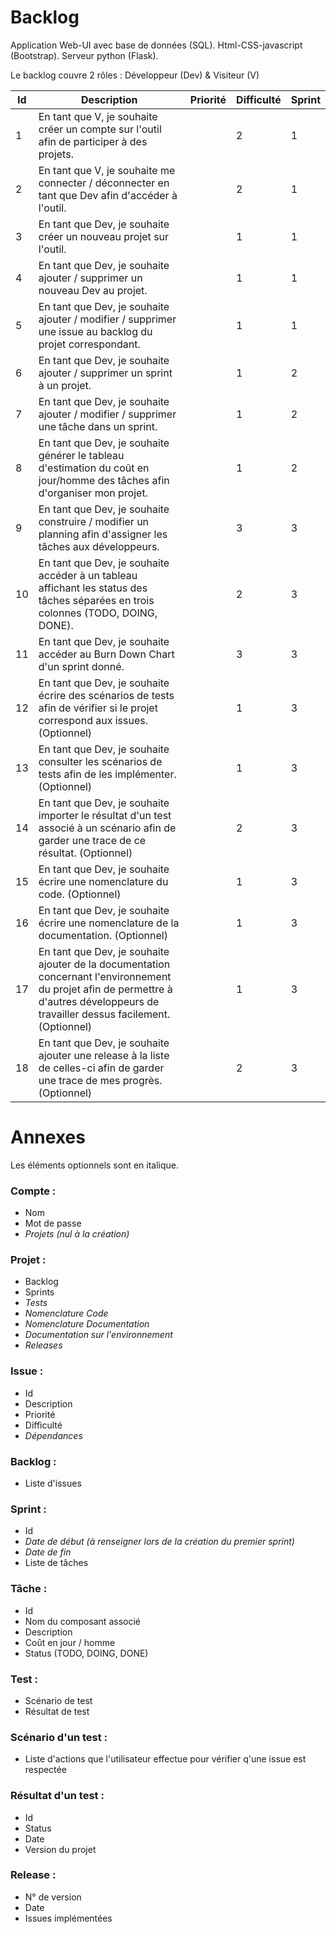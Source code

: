 # Backlog

Application Web-UI avec base de données (SQL). Html-CSS-javascript (Bootstrap). Serveur python (Flask).

Le backlog couvre 2 rôles : Développeur (Dev) & Visiteur (V)

| Id | Description | Priorité | Difficulté | Sprint |
| --- | --- | --- | --- | --- |
| 1 | En tant que V, je souhaite créer un compte sur l'outil afin de participer à des projets. | | 2 | 1 |
| 2 | En tant que V, je souhaite me connecter / déconnecter en tant que Dev afin d'accéder à l'outil. | | 2 | 1 |
| 3 | En tant que Dev, je souhaite créer un nouveau projet sur l'outil. | | 1 | 1 |
| 4 | En tant que Dev, je souhaite ajouter / supprimer un nouveau Dev au projet. | | 1 | 1 |
| 5 | En tant que Dev, je souhaite ajouter / modifier / supprimer une issue au backlog du projet correspondant. | | 1 | 1 |
| 6 | En tant que Dev, je souhaite ajouter / supprimer un sprint à un projet. | | 1 | 2 |
| 7 | En tant que Dev, je souhaite ajouter / modifier / supprimer une tâche dans un sprint. | | 1 | 2 |
| 8 | En tant que Dev, je souhaite générer le tableau d'estimation du coût en jour/homme des tâches afin d'organiser mon projet. | | 1 | 2 |
| 9 | En tant que Dev, je souhaite construire / modifier un planning afin d'assigner les tâches aux développeurs. | | 3 | 3 |
| 10 | En tant que Dev, je souhaite accéder à un tableau affichant les status des tâches séparées en trois colonnes (TODO, DOING, DONE). | | 2 | 3 |
| 11 | En tant que Dev, je souhaite accéder au Burn Down Chart d'un sprint donné. | | 3 | 3 |
| 12 | En tant que Dev, je souhaite écrire des scénarios de tests afin de vérifier si le projet correspond aux issues. (Optionnel) | | 1 | 3 |
| 13 | En tant que Dev, je souhaite consulter les scénarios de tests afin de les implémenter. (Optionnel) | | 1 | 3 |
| 14 | En tant que Dev, je souhaite importer le résultat d'un test associé à un scénario afin de garder une trace de ce résultat. (Optionnel) | | 2 | 3 |
| 15 | En tant que Dev, je souhaite écrire une nomenclature du code. (Optionnel) | | 1 | 3 |
| 16 | En tant que Dev, je souhaite écrire une nomenclature de la documentation. (Optionnel) | | 1 | 3 |
| 17 | En tant que Dev, je souhaite ajouter de la documentation concernant l'environnement du projet afin de permettre à d'autres développeurs de travailler dessus facilement. (Optionnel) | | 1 | 3 |
| 18 | En tant que Dev, je souhaite ajouter une release à la liste de celles-ci afin de garder une trace de mes progrès. (Optionnel) | | 2 | 3 |

# Annexes
Les éléments optionnels sont en italique.

### Compte :
* Nom
* Mot de passe
* *Projets (nul à la création)*

### Projet :
* Backlog
* Sprints
* *Tests*
* *Nomenclature Code*
* *Nomenclature Documentation*
* *Documentation sur l'environnement*
* *Releases*

### Issue :
* Id
* Description
* Priorité
* Difficulté
* *Dépendances*

### Backlog :
* Liste d'issues

### Sprint :
* Id
* *Date de début (à renseigner lors de la création du premier sprint)*
* *Date de fin*
* Liste de tâches

### Tâche :
* Id
* Nom du composant associé
* Description
* Coût en jour / homme
* Status (TODO, DOING, DONE)

### Test :
* Scénario de test
* Résultat de test

### Scénario d'un test :
* Liste d'actions que l'utilisateur effectue pour vérifier q'une issue est respectée

### Résultat d'un test :
* Id
* Status
* Date
* Version du projet

### Release :
* N° de version
* Date
* Issues implémentées
